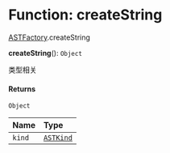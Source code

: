 # Function: createString

[ASTFactory](/en/auto-docs/editor/modules/ASTFactory.md).createString

**createString**(): `Object`

类型相关

#### Returns

`Object`

| Name | Type |
| :------ | :------ |
| `kind` | [`ASTKind`](/en/auto-docs/editor/enums/ASTKind.md) |
